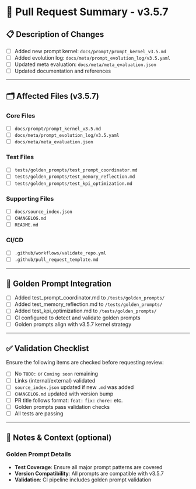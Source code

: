 # 🚀 Pull Request Summary - v3.5.7

## 📋 Description of Changes
<!-- Briefly describe what this PR implements or fixes for v3.5.7 -->
- [ ] Added new prompt kernel: `docs/prompt/prompt_kernel_v3.5.md`
- [ ] Added evolution log: `docs/meta/prompt_evolution_log/v3.5.yaml`
- [ ] Updated meta evaluation: `docs/meta/meta_evaluation.json`
- [ ] Updated documentation and references

---

## 🗂 Affected Files (v3.5.7)
<!-- Check all that apply -->

### Core Files
- [ ] `docs/prompt/prompt_kernel_v3.5.md`
- [ ] `docs/meta/prompt_evolution_log/v3.5.yaml`
- [ ] `docs/meta/meta_evaluation.json`

### Test Files
- [ ] `tests/golden_prompts/test_prompt_coordinator.md`
- [ ] `tests/golden_prompts/test_memory_reflection.md`
- [ ] `tests/golden_prompts/test_kpi_optimization.md`

### Supporting Files
- [ ] `docs/source_index.json`
- [ ] `CHANGELOG.md`
- [ ] `README.md`

### CI/CD
- [ ] `.github/workflows/validate_repo.yml`
- [ ] `.github/pull_request_template.md`

---

## 🧪 Golden Prompt Integration
- [ ] Added test_prompt_coordinator.md to `/tests/golden_prompts/`
- [ ] Added test_memory_reflection.md to `/tests/golden_prompts/`
- [ ] Added test_kpi_optimization.md to `/tests/golden_prompts/`
- [ ] CI configured to detect and validate golden prompts
- [ ] Golden prompts align with v3.5.7 kernel strategy

---

## ✅ Validation Checklist
Ensure the following items are checked before requesting review:

- [ ] No `TODO:` or `Coming soon` remaining
- [ ] Links (internal/external) validated
- [ ] `source_index.json` updated if new `.md` was added
- [ ] `CHANGELOG.md` updated with version bump
- [ ] PR title follows format: `feat:` `fix:` `chore:` etc.
- [ ] Golden prompts pass validation checks
- [ ] All tests are passing

---

## 🧠 Notes & Context (optional)
<!-- Add context for reviewers or document intent -->

### Golden Prompt Details
- **Test Coverage**: Ensure all major prompt patterns are covered
- **Version Compatibility**: All prompts are compatible with v3.5.7
- **Validation**: CI pipeline includes golden prompt validation
